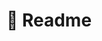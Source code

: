 ---
layout: page
title: 📝 Readme
parent: Fallout 76 Quick Configuration
permalink: /f76qc/readme
nav_order: 1
redirect_to:
  - https://github.com/FelisDiligens/Fallout76-QuickConfiguration#readme
---